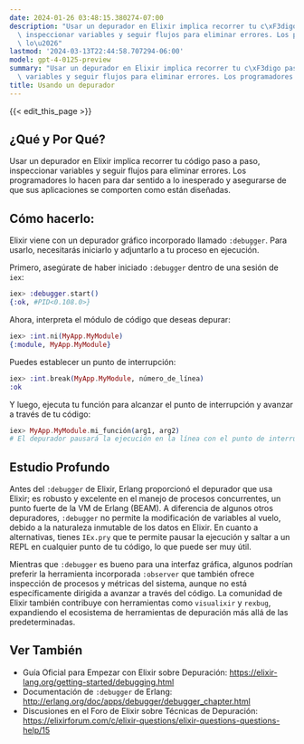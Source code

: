 ```yaml
---
date: 2024-01-26 03:48:15.380274-07:00
description: "Usar un depurador en Elixir implica recorrer tu c\xF3digo paso a paso,\
  \ inspeccionar variables y seguir flujos para eliminar errores. Los programadores\
  \ lo\u2026"
lastmod: '2024-03-13T22:44:58.707294-06:00'
model: gpt-4-0125-preview
summary: "Usar un depurador en Elixir implica recorrer tu c\xF3digo paso a paso, inspeccionar\
  \ variables y seguir flujos para eliminar errores. Los programadores lo\u2026"
title: Usando un depurador
---
```


{{< edit_this_page >}}

## ¿Qué y Por Qué?
Usar un depurador en Elixir implica recorrer tu código paso a paso, inspeccionar variables y seguir flujos para eliminar errores. Los programadores lo hacen para dar sentido a lo inesperado y asegurarse de que sus aplicaciones se comporten como están diseñadas.

## Cómo hacerlo:
Elixir viene con un depurador gráfico incorporado llamado `:debugger`. Para usarlo, necesitarás iniciarlo y adjuntarlo a tu proceso en ejecución.

Primero, asegúrate de haber iniciado `:debugger` dentro de una sesión de `iex`:
```elixir
iex> :debugger.start()
{:ok, #PID<0.108.0>}
```

Ahora, interpreta el módulo de código que deseas depurar:
```elixir
iex> :int.ni(MyApp.MyModule)
{:module, MyApp.MyModule}
```

Puedes establecer un punto de interrupción:
```elixir
iex> :int.break(MyApp.MyModule, número_de_línea)
:ok
```

Y luego, ejecuta tu función para alcanzar el punto de interrupción y avanzar a través de tu código:
```elixir
iex> MyApp.MyModule.mi_función(arg1, arg2)
# El depurador pausará la ejecución en la línea con el punto de interrupción
```

## Estudio Profundo
Antes del `:debugger` de Elixir, Erlang proporcionó el depurador que usa Elixir; es robusto y excelente en el manejo de procesos concurrentes, un punto fuerte de la VM de Erlang (BEAM). A diferencia de algunos otros depuradores, `:debugger` no permite la modificación de variables al vuelo, debido a la naturaleza inmutable de los datos en Elixir. En cuanto a alternativas, tienes `IEx.pry` que te permite pausar la ejecución y saltar a un REPL en cualquier punto de tu código, lo que puede ser muy útil.

Mientras que `:debugger` es bueno para una interfaz gráfica, algunos podrían preferir la herramienta incorporada `:observer` que también ofrece inspección de procesos y métricas del sistema, aunque no está específicamente dirigida a avanzar a través del código. La comunidad de Elixir también contribuye con herramientas como `visualixir` y `rexbug`, expandiendo el ecosistema de herramientas de depuración más allá de las predeterminadas.

## Ver También
- Guía Oficial para Empezar con Elixir sobre Depuración: https://elixir-lang.org/getting-started/debugging.html
- Documentación de `:debugger` de Erlang: http://erlang.org/doc/apps/debugger/debugger_chapter.html
- Discusiones en el Foro de Elixir sobre Técnicas de Depuración: https://elixirforum.com/c/elixir-questions/elixir-questions-questions-help/15
